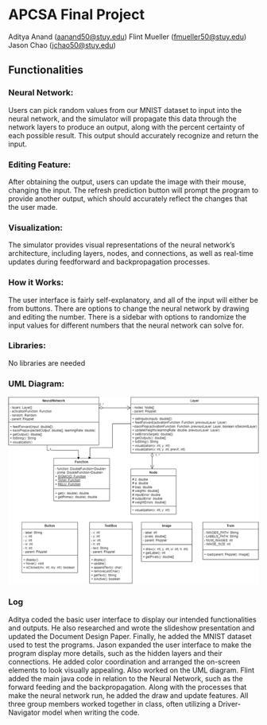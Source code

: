 # APCSA Final Project

Aditya Anand (aanand50@stuy.edu)
Flint Mueller (fmueller50@stuy.edu)
Jason Chao (jchao50@stuy.edu)

## Functionalities

### Neural Network:
Users can pick random values from our MNIST dataset to input into the neural network, and the simulator will propagate this data through the network layers to produce an output, along with the percent certainty of each possible result. This output should accurately recognize and return the input.

### Editing Feature:
After obtaining the output, users can update the image with their mouse, changing the input. The refresh prediction button will prompt the program to provide another output, which should accurately reflect the changes that the user made.

### Visualization:
The simulator provides visual representations of the neural network’s architecture, including layers, nodes, and connections, as well as real-time updates during feedforward and backpropagation processes.

### How it Works:
The user interface is fairly self-explanatory, and all of the input will either be from buttons. 
There are options to change the neural network by drawing and editing the number.
There is a sidebar with options to randomize the input values for different numbers that the neural network can solve for.	

### Libraries:
No libraries are needed 

### UML Diagram:

![image](UML.png)

### Log
Aditya coded the basic user interface to display our intended functionalities and outputs. He also researched and wrote the slideshow presentation and updated the Document Design Paper. Finally, he added the MNIST dataset used to test the programs.
Jason expanded the user interface to make the program display more details, such as the hidden layers and their connections. He added color coordination and arranged the on-screen elements to look visually appealing. Also worked on the UML diagram.
Flint added the main java code in relation to the Neural Network, such as the forward feeding and the backpropagation. Along with the processes that make the neural network run, he added the draw and update features. 
All three group members worked together in class, often utilizing a Driver-Navigator model when writing the code.


